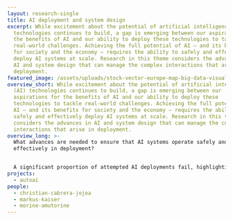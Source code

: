 ```yaml
---
layout: research-single
title: AI deployment and system design
excerpt: While excitement about the potential of artificial intelligence (AI)
  technologies continues to build, a gap is emerging between our aspirations for
  the benefits of AI and our ability to deploy these technologies to tackle
  real-world challenges. Achieving the full potential of AI – and its benefits
  for society and the economy – requires the ability to safely and effectively
  deploy AI systems at scale. Research in this theme considers the advances in
  AI and system design that can manage the complex interactions that arise in
  deployment.
featured_image: /assets/uploads/stock-vector-europe-map-big-data-visualization-futuristic-map-infographic-information-aesthetics-visual-data-504234469.jpg
overview_short: While excitement about the potential of artificial intelligence
  (AI) technologies continues to build, a gap is emerging between our
  aspirations for the benefits of AI and our ability to deploy these
  technologies to tackle real-world challenges. Achieving the full potential of
  AI – and its benefits for society and the economy – requires the ability to
  safely and effectively deploy AI systems at scale. Research in this theme
  considers the advances in AI and system design that can manage the complex
  interactions that arise in deployment.
overview_long: >-
  What advances are needed to ensure that AI systems operate safely and
  effectively in deployment?


  A significant proportion of attempted AI deployments fail, highlighting a suite of practical issues that arise when trying to integrate AI into real-world systems – from data management and use, to model performance, to user experience. These failures not only hold back the economic potential of AI, they also expose individuals, communities and societies to new forms of harm. Our AI deployment and system design research theme considers the interventions that can support safe and effective AI systems in real-world contexts.
projects:
  - autoai
people:
  - christian-cabrera-jojoa
  - markus-kaiser
  - morine-amutorine
---
```

